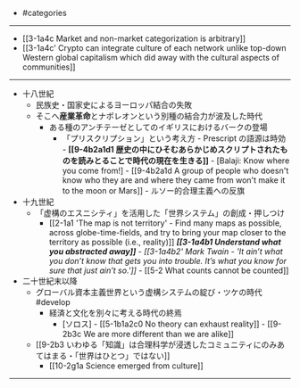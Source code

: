 - #categories
---
- [[3-1a4c Market and non-market categorization is arbitrary]]
- [[3-1a4c' Crypto can integrate culture of each network unlike top-down Western global capitalism which did away with the cultural aspects of communities]]
---
- 十八世紀
  - 民族史・国家史によるヨーロッパ結合の失敗
  - そこへ**産業革命**とナポレオンという別種の結合力が波及した時代
    - ある種のアンチテーゼとしてのイギリスにおけるバークの登場
      - 「プリスクリプション」という考え方
				- Prescript の語源は時効
					- **[[9-4b2a1d1 歴史の中にひそむあらかじめスクリプトされたものを読みとることで時代の現在を生きる]]**
						- [Balaji: Know where you come from!]
							- [[9-4b2a1d A group of people who doesn't know who they are and where they came from won't make it to the moon or Mars]]
						- ルソー的合理主義への反旗
- 十九世紀
  - 「虚構のエスニシティ」を活用した「世界システム」の創成・押しつけ
    - [[2-1a1 'The map is not territory' - Find many maps as possible, across globe-time-fields, and try to bring your map closer to the territory as possible (i.e., reality)]]
			***[[3-1a4b1 Understand what you abstracted away]]***
				- _[[3-1a4b2' Mark Twain - 'It ain’t what you don’t know that gets you into trouble. It’s what you know for sure that just ain’t so.']]_
				- [[5-2 What counts cannot be counted]]
- 二十世紀末以降
  - グローバル資本主義世界という虚構システムの綻び・ツケの時代 #develop 
    - 経済と文化を別々に考える時代の終焉
      - [ソロス]
				- [[5-1b1a2c0 No theory can exhaust reality]]
				- [[9-2b3c We are more different than we are alike]]
  - [[9-2b3 いわゆる「知識」は合理科学が浸透したコミュニティにのみあてはまる・「世界はひとつ」ではない]]
    - [[10-2g1a Science emerged from culture]]
---
